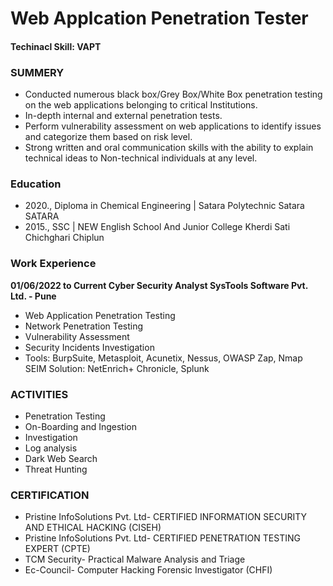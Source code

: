# Web Applcation Penetration Tester

#### Techinacl Skill: VAPT

### SUMMERY
- Conducted numerous black box/Grey Box/White Box penetration testing on the web applications belonging to critical 
  Institutions. 
- In-depth internal and external penetration tests. 
- Perform vulnerability assessment on web applications to identify issues and categorize them 
  based on risk level. 
- Strong written and oral communication skills with the ability to explain technical ideas to 
  Non-technical individuals at any level. 

### Education
- 2020., Diploma in Chemical Engineering | Satara Polytechnic Satara SATARA 
- 2015., SSC                             | NEW English School And Junior College Kherdi Sati Chichghari Chiplun 


### Work Experience
**01/06/2022 to Current Cyber Security Analyst SysTools Software Pvt. Ltd. - Pune**
- Web Application Penetration Testing 
- Network Penetration Testing 
- Vulnerability Assessment 
- Security Incidents Investigation 
- Tools: BurpSuite, Metasploit, Acunetix, Nessus, OWASP Zap, Nmap SEIM Solution: NetEnrich+ Chronicle, Splunk 

### ACTIVITIES 
  - Penetration Testing 
  - On-Boarding and Ingestion 
  - Investigation
  - Log analysis 
  - Dark Web Search 
  - Threat Hunting

### CERTIFICATION
  - Pristine InfoSolutions Pvt. Ltd- CERTIFIED INFORMATION SECURITY AND ETHICAL HACKING (CISEH) 
  - Pristine InfoSolutions Pvt. Ltd- CERTIFIED PENETRATION TESTING EXPERT (CPTE) 
  - TCM Security- Practical Malware Analysis and Triage 
  - Ec-Council- Computer Hacking Forensic Investigator (CHFI)

